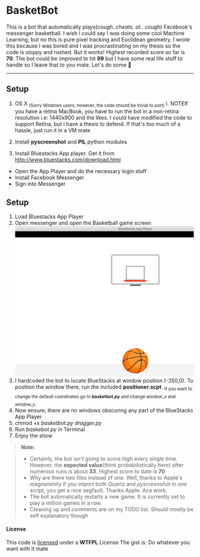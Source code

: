 BasketBot 
===================
This is a bot that automatically plays(*cough..cheats. at.. cough*) Facebook's messenger basketball. I wish I could say I was doing some cool Machine Learning, but no this is pure pixel tracking and Euclidean geometry. I wrote this because I was bored and I was procrastinating on my thesis so the code is sloppy and rushed. But it works! Highest recorded score so far is **70**. The bot could be improved to hit **99** but I have some real life stuff to handle so I leave that to you mate. Let's do some  :basketball:


----------
Setup
-------------
1. OS X <sub>(Sorry Windows users, however, the code should be trivial to port)</sub>
		i.	NOTEIf you have a retina MacBook, you have to run the bot in a non-retina resolution i.e: 1440x900 and the likes. I could have modified the code to support Retina, but I have a thesis to defend. If that's too much of a hassle, just run it in a VM mate
		
2. Install **pyscreenshot** and **PIL** python modules
3. Install Bluestacks App player. Get it from http://www.bluestacks.com/download.html 

*	Open the App Player and do the necessary login stuff
*	Install Facebook Messenger
*	Sign into Messenger

Setup
-------------
1. Load Bluestacks App Player
2. Open messenger and open the Basketball game screen
![alt text](https://raw.githubusercontent.com/Saisi/FacebookBasketballCheaterBot/master/media/gamescreen.png)
3. I hardcoded the bot to locate BlueStacks at window position (-350,0). To position the window there, run the included **positioner.scpt**. <sub>If you want to change the default coordinates go to **basketbot.py** and change *window_x* and *window_y*. </sub>
4.  Now ensure, there are no windows obscuring any part of the BlueStacks App Player
5. chmod +x *basketbot.py dragger.py*
6.  Run *baskebot.py* in Terminal
7. Enjoy the show




> **Note:**

> - Certainly, the bot isn't going to score high every single time. However, the **expected value**(think probabilistically here) after numerous runs is about **33**. Highest score to date is **70**
> - Why are there two files instead of one. Well, thanks to Apple's magnanimity if you import both *Quartz* and *pyscreenshot* in one script, you get a nice segfault. Thanks Apple. Ace work.
> - The bot automatically restarts a new game. It is currently set to play a million games in a row.
> - Cleaning up and comments are on my TODO list. Should mostly be self explanatory though

#### <i class="icon-file"></i> License
This code is [licensed](#license) under a **WTFPL** License
The gist is: Do whatever you want with it mate

